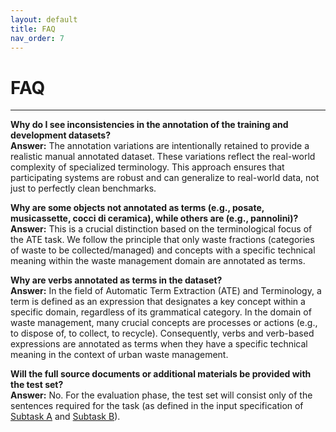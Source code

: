 ```yaml
---
layout: default
title: FAQ
nav_order: 7
---
```


# FAQ

---

**Why do I see inconsistencies in the annotation of the training and development datasets?** <br>
**Answer:** The annotation variations are intentionally retained to provide a realistic manual annotated dataset.
These variations reflect the real-world complexity of specialized terminology.
This approach ensures that participating systems are robust and can generalize to real-world data, not just to perfectly clean benchmarks.

**Why are some objects not annotated as terms (e.g., posate, musicassette, cocci di ceramica), while others are (e.g., pannolini)?** <br>
**Answer:** This is a crucial distinction based on the terminological focus of the ATE task.
We follow the principle that only waste fractions (categories of waste to be collected/managed) and concepts with a specific technical meaning within the waste management domain are annotated as terms.

**Why are verbs annotated as terms in the dataset?** <br>
**Answer:** In the field of Automatic Term Extraction (ATE) and Terminology, a term is defined as an expression that designates a key concept within a specific domain, regardless of its grammatical category.	
In the domain of waste management, many crucial concepts are processes or actions (e.g., to dispose of, to collect, to recycle).
Consequently, verbs and verb-based expressions are annotated as terms when they have a specific technical meaning in the context of urban waste management.	

**Will the full source documents or additional materials be provided with the test set?** <br>
**Answer:** No. For the evaluation phase, the test set will consist only of the sentences required for the task (as defined in the input specification of [Subtask A](subtask_a) and [Subtask B](subtask_b)).
